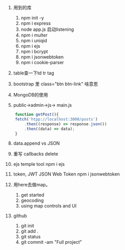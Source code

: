 1. 用到的库
    1. npm init -y
    2. npm i express
    3. node app.js 启动listening
    4. npm i multer
    5. npm i uniqid
    6. npm i ejs
    7. npm i bcrypt
    8. npm i jsonwebtoken
    9. npm i cookie-parser


4. table查一下td tr tag
5. bootstrap 里 class="btn btn-link" 啥意思
6. MongoDB的使用

7. public->admin->js-> main.js
```js
    function getPost(){
    fetch('htpp://localhost:3000/posts')
        .then((response) => response.json())
        .then((data) => data);
    }
```

8. data.append vs JSON
9. 重写 callbacks delete


10. ejs temple tool    npm i ejs

11. token,    JWT  JSON Web Token      npm i jsonwebtoken

12. 用here去做map。 
    1. get started
    2. geocoding 
    3. using map controls and UI

13. github
    1. git init
    2. git add .
    3. git status
    4. git commit -am "Full project"

